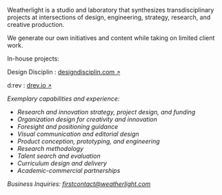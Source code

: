 Weatherlight is a studio and laboratory that synthesizes transdisciplinary projects at intersections of design, engineering, strategy, research, and creative production.

We generate our own initiatives and content while taking on limited client work.

In-house projects:

Design Disciplin
: <a href="https://www.designdisciplin.com" target="_blank">designdisciplin.com <small>&#x2197;&#xfe0e;</small></a>

d:rev
: <a href="https://www.drev.io" target="_blank">drev.io <small>&#x2197;&#xfe0e;</small></a>

*Exemplary capabilities and experience:*

- *Research and innovation strategy, project design, and funding*
- *Organization design for creativity and innovation*
- *Foresight and positioning guidance*
- *Visual communication and editorial design*
- *Product conception, prototyping, and engineering*
- *Research methodology*
- *Talent search and evaluation*
- *Curriculum design and delivery*
- *Academic-commercial partnerships* 

*Business Inquiries: [firstcontact@weatherlight.com](mailto:firstcontact@weatherlight.com)*
